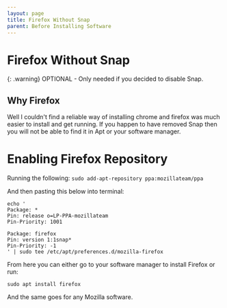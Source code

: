 ```yaml
---
layout: page
title: Firefox Without Snap
parent: Before Installing Software
---
```

# Firefox Without Snap

{: .warning}
OPTIONAL - Only needed if you decided to disable Snap.

## Why Firefox
Well I couldn't find a reliable way of installing chrome and firefox was much easier to install and get running. If you happen to have removed Snap then you will not be able to find it in Apt or your software manager.

# Enabling Firefox Repository
Running the following:
```sudo add-apt-repository ppa:mozillateam/ppa```

And then pasting this below into terminal:

```
echo '
Package: *
Pin: release o=LP-PPA-mozillateam
Pin-Priority: 1001

Package: firefox
Pin: version 1:1snap*
Pin-Priority: -1
' | sudo tee /etc/apt/preferences.d/mozilla-firefox
```

From here you can either go to your software manager to install Firefox or run:

```
sudo apt install firefox
```

And the same goes for any Mozilla software.